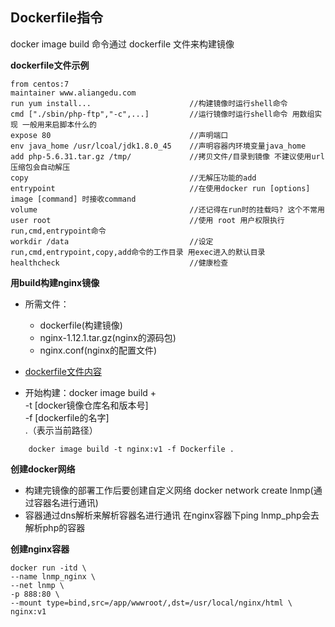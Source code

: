 ## Dockerfile指令
docker image build 命令通过 dockerfile 文件来构建镜像

__dockerfile文件示例__
```
from centos:7
maintainer www.aliangedu.com
run yum install...                      //构建镜像时运行shell命令
cmd ["./sbin/php-ftp","-c",...]         //运行镜像时运行shell命令 用数组实现 一般用来启脚本什么的
expose 80                               //声明端口
env java_home /usr/lcoal/jdk1.8.0_45    //声明容器内环境变量java_home
add php-5.6.31.tar.gz /tmp/             //拷贝文件/目录到镜像 不建议使用url 压缩包会自动解压
copy                                    //无解压功能的add
entrypoint                              //在使用docker run [options] image [command] 时接收command
volume                                  //还记得在run时的挂载吗? 这个不常用
user root                               //使用 root 用户权限执行run,cmd,entrypoint命令
workdir /data                           //设定run,cmd,entrypoint,copy,add命令的工作目录 用exec进入的默认目录
healthcheck                             //健康检查
```

__用build构建nginx镜像__
* 所需文件：
    * dockerfile(构建镜像)
    * nginx-1.12.1.tar.gz(nginx的源码包)
    * nginx.conf(nginx的配置文件)
* [dockerfile文件内容](https://github.com/lcePolarBear/Docker_Basic_Config_Note/Dockerfile的领域/nginx/Dockerfile)
   
* 开始构建：docker image build +<br>
    -t [docker镜像仓库名和版本号]<br>
    -f [dockerfile的名字]<br>
    .（表示当前路径）
```
    docker image build -t nginx:v1 -f Dockerfile .
```
    
__创建docker网络__

* 构建完镜像的部署工作后要创建自定义网络  docker network create lnmp(通过容器名进行通讯)<br>
* 容器通过dns解析来解析容器名进行通讯 在nginx容器下ping lnmp_php会去解析php的容器

__创建nginx容器__
```
docker run -itd \
--name lnmp_nginx \
--net lnmp \
-p 888:80 \
--mount type=bind,src=/app/wwwroot/,dst=/usr/local/nginx/html \
nginx:v1
```